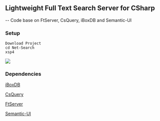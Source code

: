 ## Lightweight Full Text Search Server for CSharp
-- Code base on FtServer, CsQuery, iBoxDB and Semantic-UI
### Setup

```
Download Project
cd Net-Search
xsp4
```


![](https://github.com/DaveWoo/Net-Search/tree/master/Net-Search/Default.png)

### Dependencies
[iBoxDB](http://www.iboxdb.com/)

[CsQuery](https://github.com/jamietre/CsQuery)

[FtServer](https://github.com/iboxdb/ftserver-cs)

[Semantic-UI](http://semantic-ui.com/)


